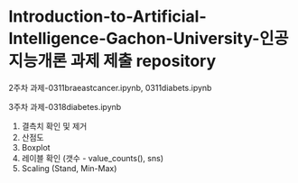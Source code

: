 # Introduction-to-Artificial-Intelligence-Gachon-University-인공지능개론 과제 제출 repository
2주차 과제-0311braeastcancer.ipynb, 0311diabets.ipynb

3주차 과제-0318diabetes.ipynb
1. 결측치 확인 및 제거
2. 산점도
3. Boxplot
4. 레이블 확인 (갯수 - value_counts(), sns)
5. Scaling (Stand, Min-Max)
